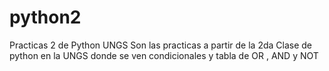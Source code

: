 # python2
Practicas 2 de Python UNGS 
Son las practicas a partir de la 2da Clase de python en la UNGS donde se ven condicionales y tabla de OR ,  AND y NOT
